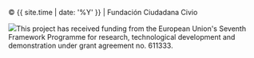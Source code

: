 <footer class="footer">
  <div class="container">
    <div class="row">
      <div class="col-md-4">
        <p class="credits">&copy; <time datetime="{{ site.time | date_to_xmlschema }}">{{ site.time | date: '%Y' }}</time> | Fundación Ciudadana Civio</p>
      </div>
      <div class="col-md-8">
        <div class="text-right"><img class="logo-eu pull-right" src="{{ site.baseurl }}/public/img/logo-eu.png">This project has received funding from the European Union's Seventh Framework Programme for research, technological development and demonstration under grant agreement no. 611333.</div>
      </div>
    </div>
  </div>
</footer>